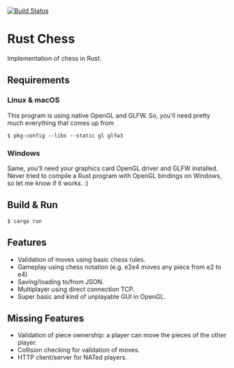 [![Build Status](https://travis-ci.com/levkk/rust-chess.svg?branch=master)](https://travis-ci.com/levkk/rust-chess)

# Rust Chess

Implementation of chess in Rust.

## Requirements

### Linux & macOS
This program is using native OpenGL and GLFW. So, you'll need pretty much everything that comes up from

```
$ pkg-config --libs --static gl glfw3
```

### Windows
Same, you'll need your graphics card OpenGL driver and GLFW installed. Never tried to compile a Rust program with OpenGL
bindings on Windows, so let me know if it works. :)


## Build & Run
```
$ cargo run
```

## Features
- Validation of moves using basic chess rules.
- Gameplay using chess notation (e.g. e2e4 moves any piece from e2 to e4)
- Saving/loading to/from JSON.
- Multiplayer using direct connection TCP.
- Super basic and kind of unplayable GUI in OpenGL.

## Missing Features
- Validation of piece ownership: a player can move the pieces of the other player.
- Collision checking for validation of moves.
- HTTP client/server for NATed players.
